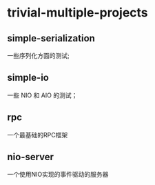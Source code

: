 # trivial-multiple-projects

## simple-serialization

一些序列化方面的测试;

## simple-io

一些 NIO 和 AIO 的测试；

## rpc 

一个最基础的RPC框架

## nio-server

一个使用NIO实现的事件驱动的服务器